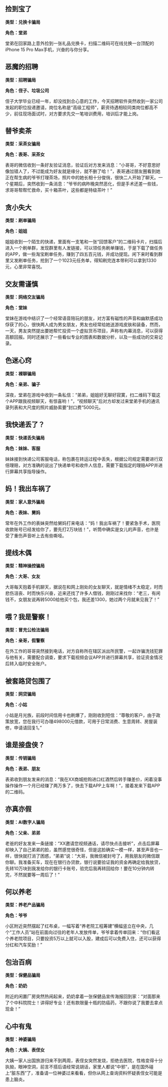 ## 捡到宝了

**类型：兑换卡骗局**

**角色：堂弟**

堂弟在回家路上意外捡到一张礼品兑换卡，扫描二维码可在线兑换一台顶配的iPhone 15 Pro Max手机，兴奋的与你分享。

## 恶魔的招聘

**类型：招聘骗局**

**角色：侄子、垃圾公司**

侄子大学毕业已经一年，却没找到合心意的工作，今天招聘软件突然收到一家公司发起的职位投递邀请，岗位名称是“高级工程师”，薪资待遇相较同类岗位都高不少，前往现场面试时，对方要求先交一笔培训费用，培训后才能上岗。

## 替爷卖茶

**类型：采茶女骗局**

**角色：表哥、采茶女**

表哥的微信收到一条好友验证消息，验证后对方发来消息：“小哥哥，不好意思好像加错人了，不过能成为好友就是缘分，就不删了哈！”，表哥通过朋友圈看到她正在帮生病的爷爷打理茶场，照片中的她长相十分俊俏，很快二人开始了聊天。一个星期后，突然收到一条消息：“爷爷的病昨晚突然恶化，但是手术还差一些钱，求哥哥帮帮忙救命，买十箱茶叶，这些都是特级茶叶！”

## 贪小失大

**类型：刷单骗局**

**角色：姐姐**

姐姐收到一个陌生的快递，里面有一支笔和一张“回馈客户”的二维码卡片，扫描后进入一个刷单群，发现群里有人发链接，可以领任务刷单赚钱，于是下载了做任务的APP，做一些淘宝刷单任务，赚到了四五百元钱，并成功提现。闲下来时看到群里又发刷单任务，抢到了一个1023元任务单，得知刷完连本带利可以拿到1330元，心里非常喜悦。

## 交友需谨慎

**类型：网络交友骗局**

**角色：堂妹**

堂妹在游戏中结识了一个经常语音陪玩的朋友，对方富有磁性的声音和幽默感成功俘获了的心，很快两人成为男女朋友，男友也经常给她送游戏皮肤和装备，然而，一天，男友突然提出要她帮忙投资一个虚拟货币项目，声称有内幕消息，可以获得高额回报。同时还展示了一些看似专业的图表和数据分析，以及一些成功的交易记录。

## 色迷心窍

**类型：裸聊骗局**

**角色：亲弟、骗子**

深夜，堂弟在游戏中收到一条私信：“弟弟，姐姐好无聊好寂寞，扫二维码下载这个APP跟我视频聊天，有惊喜哟！”，“视频聊天”后对方却发过来堂弟手机的通讯录列表和大尺度的照片威胁索要“封口费”5000元。

## 我快递丢了？

**类型：快递丢失骗局**

**角色：妹妹、客服**

妹妹接到快递公司客服电话，称包裹在转运过程中丢失，根据公司规定需要进行双倍理赔，对方准确的说出了快递单号和收件人信息，需要下载指定的理赔APP并进行屏幕共享指导操作。

## 妈！我出车祸了

**类型：家人意外骗局**

**角色：表妹、舅妈**

常年在外工作的表妹突然给舅妈打来电话：“妈！我出车祸了！要紧急手术，医院收款账号已经发给你了，要先打2万块钱！”，听筒中确实是女儿的声音，也许是受了重伤声音听上去有些嘶哑。

## 提线木偶

**类型：精神操控骗局**

**角色：大哥、女友**

大哥每天抱着手机聊天，据说在和网上刚处的女友聊天，就是情绪不太稳定，时而悲伤沮丧、时而快乐兴奋，近来还找了许多人借钱，刚刚过来找你：“老三，有闲钱不，女朋友说再转5000给他买个包，我还差1300，她过两个月就来见我了！”

## 喂？我是警察！

**类型：冒充公检法骗局**

**角色：亲哥，假警察**

在外工作的哥哥突然接到电话，对方自称所在辖区派出所民警，一起诈骗洗钱犯罪与他有关，需要配合调查，要求下载视频会议APP并进行屏幕共享，验证资金情况后转入临时安全账户。

## 被套路贷包围了

**类型：网贷骗局**

**角色：小姑**

小姑是月光族，前段时间信用卡也刷爆了，刚刚收到短信：“尊敬的客户，由于政策放宽，您在我行可办理498000元借款，可用于日常消费、生意周转、房屋装修，申请请回复1。”

## 谁是接盘侠？

**类型：传销骗局**

**角色：表弟、朋友**

表弟收到朋友发来的消息：“我在XX商城抢购进口红酒然后转手赚差价，闲着没事操作操作一个月已经赚了两万多了，快去下载APP上车啊！”，接着发来下载APP的二维码。

## 亦真亦假

**类型：AI数字人骗局**

**角色：父亲、弟弟**

老爸的好友发来一条链接：“XX邀请您视频通话，请尽快点击接听”，点击后屏幕却映入了自己弟弟的脸，虽然感觉很奇怪，但是这脸确实一模一样，甚至声音也一样，很快就打消了困惑，“弟弟”说：“大哥，我微信被封号了，用我朋友的微信跟你聊。我准备买车，现在在银行办贷款，银行说要验证我的资金再确定给我放贷，先转10万块到我发给你的银行卡账号，验完后我再转回给你！要在10分钟内转完，不然就要等一周后了！”

## 何以养老

**类型：养老产品骗局**

**角色：爷爷**

小区附近突然摆起了红布桌，一幅写着“养老院工程筹建”横幅竖立在中央，几个“工作人员”站在前面向过往的老年人发放传单，爷爷拿着传单回来：“你们看这个养老院项目，只要投资5万以上就可以入股，建成后可以免费入住，还可以获得分红和汽车奖励！”

## 包治百病

**类型：保健品骗局**

**角色：奶奶**

附近的闲置厂房突然热闹起来，奶奶拿着一张保健品宣传海报回到家：“对面那来了个中科院院士！讲得好专业！还有款限量十瓶的防癌药，不跟你说了我要去拿点现金！”

## 心中有鬼

**类型：神婆骗局**

**角色：大姨、表侄女**

大姨一家人出国旅游归来不到两周，表侄女突然发烧，拒绝去医院，性格变得十分执拗，眼神空洞，前言不搭后语经常说胡话，家里人都说“中邪”，是在国外碰上“脏东西”了，准备请一位神婆过来看看，但你从网上查询资料怀疑表侄女可能是患上脑炎。